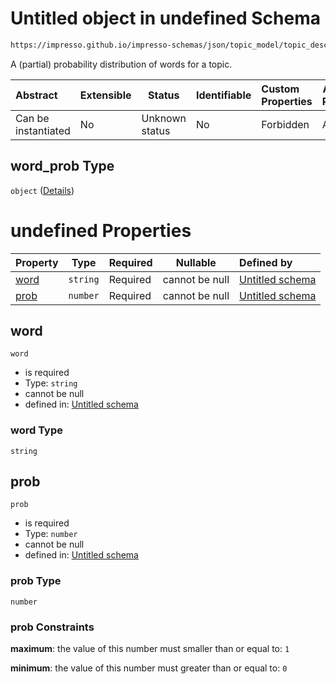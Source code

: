 # Untitled object in undefined Schema

```txt
https://impresso.github.io/impresso-schemas/json/topic_model/topic_description.schema.json#/definitions/word_prob
```

A (partial) probability distribution of words for a topic.


| Abstract            | Extensible | Status         | Identifiable | Custom Properties | Additional Properties | Access Restrictions | Defined In                                                                                     |
| :------------------ | ---------- | -------------- | ------------ | :---------------- | --------------------- | ------------------- | ---------------------------------------------------------------------------------------------- |
| Can be instantiated | No         | Unknown status | No           | Forbidden         | Allowed               | none                | [topic_description.schema.json\*](../out/topic_description.schema.json "open original schema") |

## word_prob Type

`object` ([Details](topic_description-definitions-word_prob.md))

# undefined Properties

| Property      | Type     | Required | Nullable       | Defined by                                                                                                                                                                                                             |
| :------------ | -------- | -------- | -------------- | :--------------------------------------------------------------------------------------------------------------------------------------------------------------------------------------------------------------------- |
| [word](#word) | `string` | Required | cannot be null | [Untitled schema](topic_description-definitions-word_prob-properties-word.md "https&#x3A;//impresso.github.io/impresso-schemas/json/topic_model/topic_description.schema.json#/definitions/word_prob/properties/word") |
| [prob](#prob) | `number` | Required | cannot be null | [Untitled schema](topic_description-definitions-word_prob-properties-prob.md "https&#x3A;//impresso.github.io/impresso-schemas/json/topic_model/topic_description.schema.json#/definitions/word_prob/properties/prob") |

## word




`word`

-   is required
-   Type: `string`
-   cannot be null
-   defined in: [Untitled schema](topic_description-definitions-word_prob-properties-word.md "https&#x3A;//impresso.github.io/impresso-schemas/json/topic_model/topic_description.schema.json#/definitions/word_prob/properties/word")

### word Type

`string`

## prob




`prob`

-   is required
-   Type: `number`
-   cannot be null
-   defined in: [Untitled schema](topic_description-definitions-word_prob-properties-prob.md "https&#x3A;//impresso.github.io/impresso-schemas/json/topic_model/topic_description.schema.json#/definitions/word_prob/properties/prob")

### prob Type

`number`

### prob Constraints

**maximum**: the value of this number must smaller than or equal to: `1`

**minimum**: the value of this number must greater than or equal to: `0`
